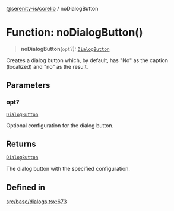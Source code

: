 [@serenity-is/corelib](../README.md) / noDialogButton

# Function: noDialogButton()

> **noDialogButton**(`opt`?): [`DialogButton`](../interfaces/DialogButton.md)

Creates a dialog button which, by default, has "No" as the caption (localized) and "no" as the result.

## Parameters

### opt?

[`DialogButton`](../interfaces/DialogButton.md)

Optional configuration for the dialog button.

## Returns

[`DialogButton`](../interfaces/DialogButton.md)

The dialog button with the specified configuration.

## Defined in

[src/base/dialogs.tsx:673](https://github.com/serenity-is/serenity/blob/master/packages/corelib/src/base/dialogs.tsx#L673)
